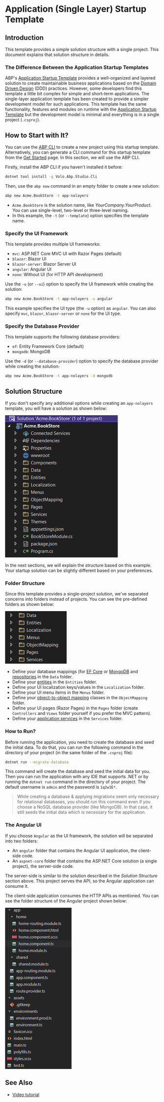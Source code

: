 # Application (Single Layer) Startup Template

## Introduction

This template provides a simple solution structure with a single project. This document explains that solution structure in details.

### The Difference Between the Application Startup Templates

ABP's [Application Startup Template](../layered-web-application) provides a well-organized and layered solution to create maintainable business applications based on the [Domain Driven Design](../../framework/architecture/domain-driven-design) (DDD) practices. However, some developers find this template a little bit complex for simple and short-term applications. The single-layer application template has been created to provide a simpler development model for such applications. This template has the same functionality, features and modules on runtime with the [Application Startup Template](../layered-web-application) but the development model is minimal and everything is in a single project (`.csproj`).

## How to Start with It?

You can use the [ABP CLI](../../cli) to create a new project using this startup template. Alternatively, you can generate a CLI command for this startup template from the [Get Started](https://abp.io/get-started) page. In this section, we will use the ABP CLI.

Firstly, install the ABP CLI if you haven't installed it before:

```bash
dotnet tool install -g Volo.Abp.Studio.Cli
```

Then, use the `abp new` command in an empty folder to create a new solution:

```bash
abp new Acme.BookStore -t app-nolayers
```

* `Acme.BookStore` is the solution name, like *YourCompany.YourProduct*. You can use single-level, two-level or three-level naming.
* In this example, the `-t` (or `--template`) option specifies the template name.

### Specify the UI Framework

This template provides multiple UI frameworks:

* `mvc`: ASP.NET Core MVC UI with Razor Pages (default)
* `blazor`: Blazor UI
* `blazor-server`: Blazor Server UI
* `angular`: Angular UI
* `none`: Without UI (for HTTP API development)

Use the `-u` (or `--ui`) option to specify the UI framework while creating the solution:

```bash
abp new Acme.BookStore -t app-nolayers -u angular
```

This example specifies the UI type (the `-u` option) as `angular`. You can also specify `mvc`, `blazor`, `blazor-server` or `none` for the UI type.

### Specify the Database Provider

This template supports the following database providers:

- `ef`: Entity Framework Core (default)
- `mongodb`: MongoDB

Use the `-d` (or `--database-provider`) option to specify the database provider while creating the solution:

```bash
abp new Acme.BookStore -t app-nolayers -d mongodb
```

## Solution Structure

If you don't specify any additional options while creating an `app-nolayers` template, you will have a solution as shown below:

![](../../images/bookstore-single-layer-solution-structure.png)

In the next sections, we will explain the structure based on this example. Your startup solution can be slightly different based on your preferences.

### Folder Structure

Since this template provides a single-project solution, we've separated concerns into folders instead of projects. You can see the pre-defined folders as shown below:

![](../../images/single-layer-folder-structure.png)

* Define your database mappings (for [EF Core](../../framework/data/entity-framework-core) or [MongoDB](../../framework/data/mongodb) and [repositories](../../framework/architecture/domain-driven-design/repositories.md) in the `Data` folder.
* Define your [entities](../../framework/architecture/domain-driven-design/entities.md) in the `Entities` folder.
* Define your UI localization keys/values in the `Localization` folder.
* Define your UI menu items in the `Menus` folder.
* Define your [object-to-object mapping](../../framework/infrastructure/object-to-object-mapping.md) classes in the `ObjectMapping` folder.
* Define your UI pages (Razor Pages) in the `Pages` folder (create `Controllers` and `Views` folder yourself if you prefer the MVC pattern).
* Define your [application services](../../framework/architecture/domain-driven-design/application-services.md) in the `Services` folder. 

### How to Run?

Before running the application, you need to create the database and seed the initial data. To do that, you can run the following command in the directory of your project (in the same folder of the `.csproj` file):

```bash
dotnet run --migrate-database
```

This command will create the database and seed the initial data for you. Then you can run the application with any IDE that supports .NET or by running the `dotnet run` command in the directory of your project. The default username is `admin` and the password is `1q2w3E*`.

> While creating a database & applying migrations seem only necessary for relational databases, you should run this command even if you choose a NoSQL database provider (like MongoDB). In that case, it still seeds the initial data which is necessary for the application.

### The Angular UI 

If you choose `Angular` as the UI framework, the solution will be separated into two folders:

* An `angular` folder that contains the Angular UI application, the client-side code.
* An `aspnet-core` folder that contains the ASP.NET Core solution (a single project), the server-side code.

The server-side is similar to the solution described in the *Solution Structure* section above. This project serves the API, so the Angular application can consume it.

The client-side application consumes the HTTP APIs as mentioned. You can see the folder structure of the Angular project shown below:

![](../../images/single-layer-angular-folder-structure.png)

  ## See Also

* [Video tutorial](https://abp.io/video-courses/essentials/app-template)